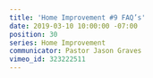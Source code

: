 ```yaml
---
title: 'Home Improvement #9 FAQ’s'
date: 2019-03-10 10:00:00 -07:00
position: 30
series: Home Improvement
communicator: Pastor Jason Graves
vimeo_id: 323222511
---
```


